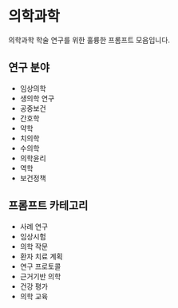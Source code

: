 # 의학과학

의학과학 학술 연구를 위한 훌륭한 프롬프트 모음입니다.

## 연구 분야
- 임상의학
- 생의학 연구
- 공중보건
- 간호학
- 약학
- 치의학
- 수의학
- 의학윤리
- 역학
- 보건정책

## 프롬프트 카테고리
- 사례 연구
- 임상시험
- 의학 작문
- 환자 치료 계획
- 연구 프로토콜
- 근거기반 의학
- 건강 평가
- 의학 교육